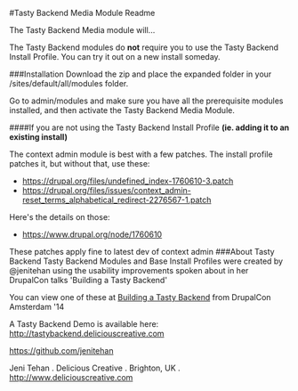 
#Tasty Backend Media Module Readme

The Tasty Backend Media module will...


The Tasty Backend modules do **not** require you to use the Tasty Backend Install Profile. You can try it out on a new install someday.

###Installation
Download the zip and place the expanded folder in your /sites/default/all/modules folder.

Go to admin/modules and make sure you have all the prerequisite modules installed, and then activate the Tasty Backend Media Module.

####If you are not using the Tasty Backend Install Profile
**(ie. adding it to an existing install)**

The context admin module is best with a few patches.  The install profile patches it, but without that, use these:

* https://drupal.org/files/undefined_index-1760610-3.patch
* https://drupal.org/files/issues/context_admin-reset_terms_alphabetical_redirect-2276567-1.patch

Here's the details on those:
* https://www.drupal.org/node/1760610

These patches apply fine to latest dev of context admin
###About Tasty Backend
Tasty Backend Modules and Base Install Profiles were created by @jenitehan using the usability improvements spoken about in her DrupalCon talks 'Building a Tasty Backend'

You can view one of these at [Building a Tasty Backend](https://amsterdam2014.drupal.org/session/building-tasty-backend.html) from DrupalCon Amsterdam '14

A Tasty Backend Demo is available here: http://tastybackend.deliciouscreative.com

https://github.com/jenitehan

Jeni Tehan . Delicious Creative . Brighton, UK .
http://www.deliciouscreative.com
